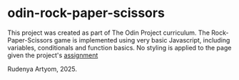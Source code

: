 # odin-rock-paper-scissors

This project was created as part of The Odin Project curriculum. The Rock-Paper-Scissors game is implemented using very basic Javascript, including variables, conditionals and function basics. No styling is applied to the page given the project's [assignment](https://www.theodinproject.com/lessons/foundations-rock-paper-scissors#assignment)

Rudenya Artyom, 2025.
